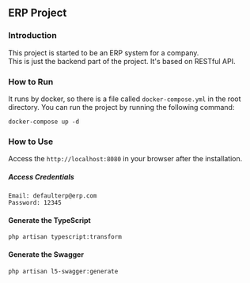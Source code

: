 ## ERP Project

### Introduction
This project is started to be an ERP system for a company.  
This is just the backend part of the project. It's based on RESTful API.


### How to Run
It runs by docker, so there is a file called `docker-compose.yml` in the root directory. You can run the project by running the following command:

```docker-compose up -d```

### How to Use
Access the `http://localhost:8080` in your browser after the installation.
##### Access Credentials
```
Email: defaulterp@erp.com
Password: 12345
```
#### Generate the TypeScript 
```php artisan typescript:transform```

#### Generate the Swagger
```php artisan l5-swagger:generate```

